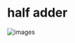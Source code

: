 # half adder
![images](https://cdn.discordapp.com/attachments/771717526019244032/1070072720995401849/image.png)

